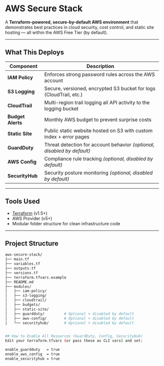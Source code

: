 # AWS Secure Stack 

A **Terraform-powered, secure-by-default AWS environment** that demonstrates best practices in cloud security, cost control, and static site hosting — all within the AWS Free Tier (by default).

---

## What This Deploys

| Component        | Description                                                                 |
|------------------|-----------------------------------------------------------------------------|
| **IAM Policy**   | Enforces strong password rules across the AWS account                       |
| **S3 Logging**   | Secure, versioned, encrypted S3 bucket for logs (CloudTrail, etc.)          |
| **CloudTrail**   | Multi-region trail logging all API activity to the logging bucket           |
| **Budget Alerts**| Monthly AWS budget to prevent surprise costs                                |
| **Static Site**  | Public static website hosted on S3 with custom index + error pages          |
| **GuardDuty**    | Threat detection for account behavior *(optional, disabled by default)*     |
| **AWS Config**   | Compliance rule tracking *(optional, disabled by default)*                  |
| **SecurityHub**  | Security posture monitoring *(optional, disabled by default)*               |

---

## Tools Used

- [Terraform](https://www.terraform.io/) (v1.5+)
- AWS Provider (v5+)
- Modular folder structure for clean infrastructure code

---

## Project Structure

```bash
aws-secure-stack/
├── main.tf
├── variables.tf
├── outputs.tf
├── versions.tf
├── terraform.tfvars.example
├── README.md
├── modules/
│   ├── iam-policy/
│   ├── s3-logging/
│   ├── cloudtrail/
│   ├── budgets/
│   ├── static-site/
│   ├── guardduty/         # Optional + disabled by default
│   ├── aws-config/        # Optional + disabled by default
│   └── securityhub/       # Optional + disabled by default

 
## How to Enable All Resources (GuardDuty, Config, SecurityHub)
Edit your terraform.tfvars (or pass these as CLI vars) and set:

enable_guardduty   = true
enable_aws_config  = true
enable_securityhub = true